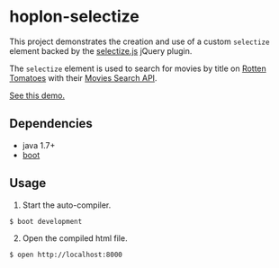 # hoplon-selectize

This project demonstrates the creation and use of a custom `selectize`
element backed by the
[selectize.js](http://brianreavis.github.io/selectize.js/) jQuery
plugin.

The `selectize` element is used to search for movies by title on
[Rotten Tomatoes](http://www.rottentomatoes.com/) with their
[Movies Search API](http://developer.rottentomatoes.com/docs/read/json/v10/Movies_Search).

[See this demo.](http://alandipert.github.io/hoplon-demos/selectize/)

## Dependencies

- java 1.7+
- [boot][1]

## Usage

1. Start the auto-compiler.

```bash
$ boot development
```

2. Open the compiled html file.

```bash
$ open http://localhost:8000
```

[1]: https://github.com/tailrecursion/boot
[2]: https://github.com/technomancy/leiningen
